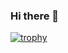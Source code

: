 ### Hi there 👋

[![trophy](https://github-profile-trophy.vercel.app/?username=ParkMinKyu)](https://github.com/ryo-ma/github-profile-trophy)

<!--
![](https://github-readme-stats.vercel.app/api/top-langs?username=ParkMinKyu&layout=compact&theme=dracula&locale=kr)

![](https://github-readme-stats.vercel.app/api?username=ParkMinKyu&show_icons=true&theme=dracula&locale=kr)

**ParkMinKyu/ParkMinKyu** is a ✨ _special_ ✨ repository because its `README.md` (this file) appears on your GitHub profile.

Here are some ideas to get you started:

- 🔭 I’m currently working on ...
- 🌱 I’m currently learning ...
- 👯 I’m looking to collaborate on ...
- 🤔 I’m looking for help with ...
- 💬 Ask me about ...
- 📫 How to reach me: ...
- 😄 Pronouns: ...
- ⚡ Fun fact: ...
-->
